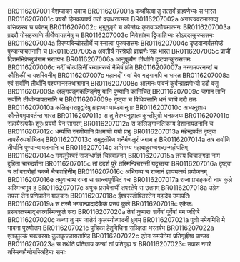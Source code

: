 BR0116207001	वैशम्पायन उवाच
BR0116207001a	कथयित्वा तु तत्सर्वं ब्राह्मणेभ्यः स भारत
BR0116207001c	प्रययौ हिमवत्पार्श्वं ततो वज्रधरात्मजः
BR0116207002a	अगस्त्यवटमासाद्य वसिष्ठस्य च पर्वतम्
BR0116207002c	भृगुतुङ्गे च कौन्तेयः कृतवाञ्शौचमात्मनः
BR0116207003a	प्रददौ गोसहस्राणि तीर्थेष्वायतनेषु च
BR0116207003c	निवेशांश्च द्विजातिभ्यः सोऽददत्कुरुसत्तमः
BR0116207004a	हिरण्यबिन्दोस्तीर्थे च स्नात्वा पुरुषसत्तमः
BR0116207004c	दृष्टवान्पर्वतश्रेष्ठं पुण्यान्यायतनानि च
BR0116207005a	अवतीर्य नरश्रेष्ठो ब्राह्मणैः सह भारत
BR0116207005c	प्राचीं दिशमभिप्रेप्सुर्जगाम भरतर्षभः
BR0116207006a	आनुपूर्व्येण तीर्थानि दृष्टवान्कुरुसत्तमः
BR0116207006c	नदीं चोत्पलिनीं रम्यामरण्यं नैमिषं प्रति
BR0116207007a	नन्दामपरनन्दां च कौशिकीं च यशस्विनीम्
BR0116207007c	महानदीं गयां चैव गङ्गामपि च भारत
BR0116207008a	एवं सर्वाणि तीर्थानि पश्यमानस्तथाश्रमान्
BR0116207008c	आत्मनः पावनं कुर्वन्ब्राह्मणेभ्यो ददौ वसु
BR0116207009a	अङ्गवङ्गकलिङ्गेषु यानि पुण्यानि कानिचित्
BR0116207009c	जगाम तानि सर्वाणि तीर्थान्यायतनानि च
BR0116207009e	दृष्ट्वा च विधिवत्तानि धनं चापि ददौ ततः
BR0116207010a	कलिङ्गराष्ट्रद्वारेषु ब्राह्मणाः पाण्डवानुगाः
BR0116207010c	अभ्यनुज्ञाय कौन्तेयमुपावर्तन्त भारत
BR0116207011a	स तु तैरभ्यनुज्ञातः कुन्तीपुत्रो धनञ्जयः
BR0116207011c	सहायैरल्पकैः शूरः प्रययौ येन सागरम्
BR0116207012a	स कलिङ्गानतिक्रम्य देशानायतनानि च
BR0116207012c	धर्म्याणि रमणीयानि प्रेक्षमाणो ययौ प्रभुः
BR0116207013a	महेन्द्रपर्वतं दृष्ट्वा तापसैरुपशोभितम्
BR0116207013c	समुद्रतीरेण शनैर्मणलूरं जगाम ह
BR0116207014a	तत्र सर्वाणि तीर्थानि पुण्यान्यायतनानि च
BR0116207014c	अभिगम्य महाबाहुरभ्यगच्छन्महीपतिम्
BR0116207014e	मणलूरेश्वरं राजन्धर्मज्ञं चित्रवाहनम्
BR0116207015a	तस्य चित्राङ्गदा नाम दुहिता चारुदर्शना
BR0116207015c	तां ददर्श पुरे तस्मिन्विचरन्तीं यदृच्छया
BR0116207016a	दृष्ट्वा च तां वरारोहां चकमे चैत्रवाहिनीम्
BR0116207016c	अभिगम्य च राजानं ज्ञापयत्स्वं प्रयोजनम्
BR0116207016e	तमुवाचाथ राजा स सान्त्वपूर्वमिदं वचः
BR0116207017a	राजा प्रभङ्करो नाम कुले अस्मिन्बभूव ह
BR0116207017c	अपुत्रः प्रसवेनार्थी तपस्तेपे स उत्तमम्
BR0116207018a	उग्रेण तपसा तेन प्रणिपातेन शङ्करः
BR0116207018c	ईश्वरस्तोषितस्तेन महादेव उमापतिः
BR0116207019a	स तस्मै भगवान्प्रादादेकैकं प्रसवं कुले
BR0116207019c	एकैकः प्रसवस्तस्माद्भवत्यस्मिन्कुले सदा
BR0116207020a	तेषां कुमाराः सर्वेषां पूर्वेषां मम जज्ञिरे
BR0116207020c	कन्या तु मम जातेयं कुलस्योत्पादनी ध्रुवम्
BR0116207021a	पुत्रो ममेयमिति मे भावना पुरुषोत्तम
BR0116207021c	पुत्रिका हेतुविधिना सञ्ज्ञिता भरतर्षभ
BR0116207022a	एतच्छुल्कं भवत्वस्याः कुलकृज्जायतामिह
BR0116207022c	एतेन समयेनेमां प्रतिगृह्णीष्व पाण्डव
BR0116207023a	स तथेति प्रतिज्ञाय कन्यां तां प्रतिगृह्य च
BR0116207023c	उवास नगरे तस्मिन्कौन्तेयस्त्रिहिमाः समाः

